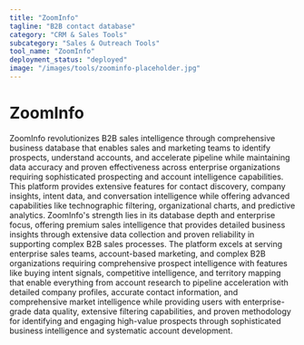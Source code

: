 ```yaml
---
title: "ZoomInfo"
tagline: "B2B contact database"
category: "CRM & Sales Tools"
subcategory: "Sales & Outreach Tools"
tool_name: "ZoomInfo"
deployment_status: "deployed"
image: "/images/tools/zoominfo-placeholder.jpg"
---
```


# ZoomInfo

ZoomInfo revolutionizes B2B sales intelligence through comprehensive business database that enables sales and marketing teams to identify prospects, understand accounts, and accelerate pipeline while maintaining data accuracy and proven effectiveness across enterprise organizations requiring sophisticated prospecting and account intelligence capabilities. This platform provides extensive features for contact discovery, company insights, intent data, and conversation intelligence while offering advanced capabilities like technographic filtering, organizational charts, and predictive analytics. ZoomInfo's strength lies in its database depth and enterprise focus, offering premium sales intelligence that provides detailed business insights through extensive data collection and proven reliability in supporting complex B2B sales processes. The platform excels at serving enterprise sales teams, account-based marketing, and complex B2B organizations requiring comprehensive prospect intelligence with features like buying intent signals, competitive intelligence, and territory mapping that enable everything from account research to pipeline acceleration with detailed company profiles, accurate contact information, and comprehensive market intelligence while providing users with enterprise-grade data quality, extensive filtering capabilities, and proven methodology for identifying and engaging high-value prospects through sophisticated business intelligence and systematic account development.
